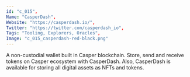```yaml
--- 
id: "c_015", 
Name: "CasperDash", 
Website: "https://casperdash.io/", 
Twitter: "https://twitter.com/casperdash_io", 
Tags: "Tooling, Explorers, Oracles", 
Image: "c_015_casperdash-red-black.png" 
--- 
```

<!--lang:en--> 
A non-custodial wallet built in Casper blockchain. Store, send and receive tokens on Casper ecosystem with CasperDash. Also, CasperDash is available for storing all digital assets as NFTs and tokens.
<!--lang:es--] 
Una billetera sin custodia construida en la cadena de bloques Casper. Almacene, envíe y reciba tokens en el ecosistema Casper con CasperDash. Además, CasperDash está disponible para almacenar todos los activos digitales como NFT y tokens.
<!--lang:de--] 
Eine nicht verwahrte Brieftasche, die in Casper-Blockchain integriert ist. Speichern, senden und empfangen Sie mit CasperDash Token im Casper-Ökosystem. Außerdem ist CasperDash zum Speichern aller digitalen Assets als NFTs und Token verfügbar.
<!--lang:fr--] 
Un portefeuille non dépositaire construit dans la blockchain Casper. Stockez, envoyez et recevez des jetons sur l'écosystème Casper avec CasperDash. En outre, CasperDash est disponible pour stocker tous les actifs numériques sous forme de NFT et de jetons.
<!--lang:pl--] 
Niepowierniczy portfel zbudowany w blockchain Casper. Przechowuj, wysyłaj i odbieraj tokeny w ekosystemie Casper z CasperDash. Ponadto CasperDash jest dostępny do przechowywania wszystkich zasobów cyfrowych jako NFT i tokenów.
<!--lang:uk--] 
Гаманець без опіки, створений у блокчейні Casper. Зберігайте, надсилайте та отримуйте токени в екосистемі Casper за допомогою CasperDash. Крім того, CasperDash доступний для зберігання всіх цифрових активів у вигляді NFT і токенів.
[!--lang:*--> 
